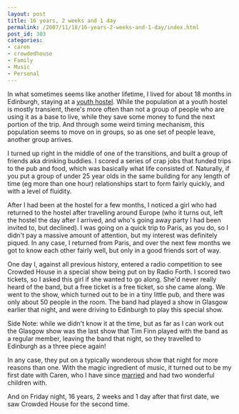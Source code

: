 ```yaml
---
layout: post
title: 16 years, 2 weeks and 1 day
permalink: /2007/11/18/16-years-2-weeks-and-1-day/index.html
post_id: 303
categories: 
- caren
- crowdedhouse
- Family
- Music
- Personal
---
```


 In what sometimes seems like another lifetime, I lived for about 18 months in Edinburgh, staying at a <a href="http://www.highstreethostel.com">youth hostel</a>. While the population at a youth hostel is mostly transient, there's more often than not a group of people who are using it as a base to live, while they save some money to fund the next portion of the trip. And through some weird timing mechanism, this population seems to move on in groups, so as one set of people leave, another group arrives.




I turned up right in the middle of one of the transitions, and built a group of friends aka drinking buddies. I scored a series of crap jobs that funded trips to the pub and food, which was basically what life consisted of. Naturally, if you put a group of under 25 year olds in the same building for any length of time (eg more than one hour) relationships start to form fairly quickly, and with a level of fluidity.




After I had been at the hostel for a few months, I noticed a girl who had returned to the hostel after travelling around Europe (who it turns out, left the hostel the day after I arrived, and who's going away party I had been invited to, but declined). I was going on a quick trip to Paris, as you do, so I didn't pay a massive amount of attention, but my interest was definitely piqued. In any case, I returned from Paris, and over the next few months we got to know each other fairly well, but only in a good friends sort of way.




One day I, against all previous history, entered a radio competition to see Crowded House in a special show being put on by Radio Forth. I scored two tickets, so I asked this girl if she wanted to go along. She'd never really heard of the band, but a free ticket is a free ticket, so she came along. We went to the show, which turned out to be in a tiny little pub, and there was only about 50 people in the room. The band had played a show in Glasgow earlier that night, and were driving to Edinburgh to play this special show.




Side Note: while we didn't know it at the time, but as far as I can work out the Glasgow show was the last show that Tim Finn played with the band as a regular member, leaving the band that night, so they travelled to Edinburgh as a three piece again!




In any case, they put on a typically wonderous show that night for more reasons than one. With the magic ingredient of music, it turned out to be my first date with Caren, who I have since <a href="http://flickr.com/photos/mrsparkle/187793/">married</a> and had two wonderful children with.




And on Friday night, 16 years, 2 weeks and 1 day after that first date, we saw Crowded House for the second time.

